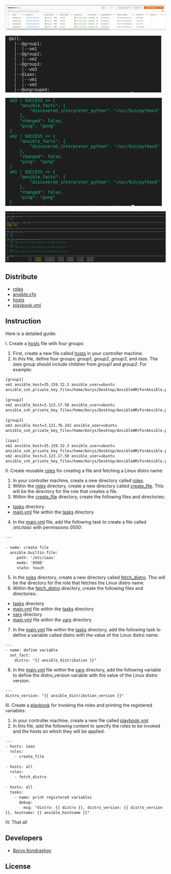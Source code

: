 <p align="center">
      <img src="https://github.com/Tuburni/GL_Homerworks/blob/main/GL_Homework5/jpg/EC2%20servers.jpg">
</p>

<p align="">
   <img src="https://github.com/Tuburni/GL_Homerworks/blob/main/GL_Homework5/jpg/ansible-inventory%20--graph.jpg">
</p>

<p align="">
   <img src="https://github.com/Tuburni/GL_Homerworks/blob/main/GL_Homework5/jpg/ansible%20-i%20hosts%20all%20-m%20ping.jpg">
</p>

<p align="center">
   <img src="https://github.com/Tuburni/GL_Homerworks/blob/main/GL_Homework5/jpg/ansible-playbook%20playbook.yml.jpg">
</p>

## Distribute

- [roles](https://github.com/Tuburni/GL_Homerworks/tree/main/GL_Homework5/roles)
- [ansible.cfg](https://github.com/Tuburni/GL_Homerworks/blob/main/GL_Homework5/ansible.cfg)
- [hosts](https://github.com/Tuburni/GL_Homerworks/blob/main/GL_Homework5/hosts)
- [playbook.yml](https://github.com/Tuburni/GL_Homerworks/blob/main/GL_Homework5/playbook.yml)

## Instruction
 
Here is a detailed guide: 
 
I. Create a [hosts](https://github.com/Tuburni/GL_Homerworks/blob/main/GL_Homework5/hosts) file with four groups: 

1. First, create a new file called [hosts](https://github.com/Tuburni/GL_Homerworks/blob/main/GL_Homework5/hosts) in your controller machine. 
2. In this file, define four groups: *group1*, *group2*, *group3*, and *iaas*. The *iaas* group should include children from *group1* and *group2*. For example: 
```
[group1] 
vm1 ansible_host=35.159.32.3 ansible_user=ubuntu ansible_ssh_private_key_file=/home/borys/Desktop/AnsibleHM/ForAnsible.pem
 
[group2] 
vm2 ansible_host=3.123.17.50 ansible_user=ubuntu ansible_ssh_private_key_file=/home/borys/Desktop/AnsibleHM/ForAnsible.pem
 
[group3] 
vm3 ansible_host=3.121.76.242 ansible_user=ubuntu ansible_ssh_private_key_file=/home/borys/Desktop/AnsibleHM/ForAnsible.pem
 
[iaas] 
vm1 ansible_host=35.159.32.3 ansible_user=ubuntu ansible_ssh_private_key_file=/home/borys/Desktop/AnsibleHM/ForAnsible.pem
vm2 ansible_host=3.123.17.50 ansible_user=ubuntu ansible_ssh_private_key_file=/home/borys/Desktop/AnsibleHM/ForAnsible.pem
```
II. Create reusable [roles](https://github.com/Tuburni/GL_Homerworks/tree/main/GL_Homework5/roles) for creating a file and fetching a Linux distro name: 

1. In your controller machine, create a new directory called [roles](https://github.com/Tuburni/GL_Homerworks/tree/main/GL_Homework5/roles). 
2. Within the [roles](https://github.com/Tuburni/GL_Homerworks/tree/main/GL_Homework5/roles) directory, create a new directory called [create_file](https://github.com/Tuburni/GL_Homerworks/tree/main/GL_Homework5/roles/create_file/tasks). This will be the directory for the role that creates a file. 
3. Within the [create_file](https://github.com/Tuburni/GL_Homerworks/tree/main/GL_Homework5/roles/create_file/tasks) directory, create the following files and directories: 
 * [tasks](https://github.com/Tuburni/GL_Homerworks/tree/main/GL_Homework5/roles/create_file/tasks) directory 
 * [main.yml](https://github.com/Tuburni/GL_Homerworks/blob/main/GL_Homework5/roles/create_file/tasks/main.yml) file within the [tasks](https://github.com/Tuburni/GL_Homerworks/tree/main/GL_Homework5/roles/create_file/tasks) directory 
4. In the [main.yml](https://github.com/Tuburni/GL_Homerworks/blob/main/GL_Homework5/roles/create_file/tasks/main.yml) file, add the following task to create a file called */etc/iaac* with permissions *0500*: 
```
--- 

- name: create file 
  ansible.builtin.file:
     path: '/etc/iaas'
     mode: '0500'
     state: touch
```
5. In the [roles](https://github.com/Tuburni/GL_Homerworks/tree/main/GL_Homework5/roles) directory, create a new directory called [fetch_distro](https://github.com/Tuburni/GL_Homerworks/tree/main/GL_Homework5/roles/fetch_distro). This will be the directory for the role that fetches the Linux distro name. 
6. Within the [fetch_distro](https://github.com/Tuburni/GL_Homerworks/tree/main/GL_Homework5/roles/fetch_distro) directory, create the following files and directories: 
 * [tasks](https://github.com/Tuburni/GL_Homerworks/tree/main/GL_Homework5/roles/fetch_distro/tasks) directory 
 * [main.yml](https://github.com/Tuburni/GL_Homerworks/blob/main/GL_Homework5/roles/fetch_distro/tasks/main.yml) file within the [tasks](https://github.com/Tuburni/GL_Homerworks/tree/main/GL_Homework5/roles/fetch_distro/tasks) directory 
 * [vars](https://github.com/Tuburni/GL_Homerworks/tree/main/GL_Homework5/roles/fetch_distro/vars) directory 
 * [main.yml](https://github.com/Tuburni/GL_Homerworks/blob/main/GL_Homework5/roles/fetch_distro/vars/main.yml) file within the [vars](https://github.com/Tuburni/GL_Homerworks/tree/main/GL_Homework5/roles/fetch_distro/vars) directory 
7. In the [main.yml](https://github.com/Tuburni/GL_Homerworks/blob/main/GL_Homework5/roles/fetch_distro/tasks/main.yml) file within the [tasks](https://github.com/Tuburni/GL_Homerworks/tree/main/GL_Homework5/roles/fetch_distro/tasks) directory, add the following task to define a variable called distro with the value of the Linux distro name: 
```
--- 
- name: define variable 
  set_fact: 
    distro: "{{ ansible_distribution }}" 
```
8. In the [main.yml](https://github.com/Tuburni/GL_Homerworks/blob/main/GL_Homework5/roles/fetch_distro/vars/main.yml) file within the [vars](https://github.com/Tuburni/GL_Homerworks/tree/main/GL_Homework5/roles/fetch_distro/vars) directory, add the following variable to define the distro_version variable with the value of the Linux distro version: 
```
--- 
distro_version: "{{ ansible_distribution_version }}" 
```
III. Create a [playbook](https://github.com/Tuburni/GL_Homerworks/blob/main/GL_Homework5/playbook.yml) for invoking the roles and printing the registered variables: 

1. In your controller machine, create a new file called [playbook.yml](https://github.com/Tuburni/GL_Homerworks/blob/main/GL_Homework5/playbook.yml) 
2. In this file, add the following content to specify the roles to be invoked and the hosts on which they will be applied: 
```
--- 
- hosts: iaas 
  roles: 
    - create_file 
 
- hosts: all 
  roles: 
    - fetch_distro 
 
- hosts: all 
  tasks: 
    - name: print registered variables 
      debug: 
        msg: "distro: {{ distro }}, distro_version: {{ distro_version }}, hostname: {{ ansible_hostname }}"
```
IV. That all 
## Developers

- [Borys Kondrashov](https://github.com/Tuburni)

## License
